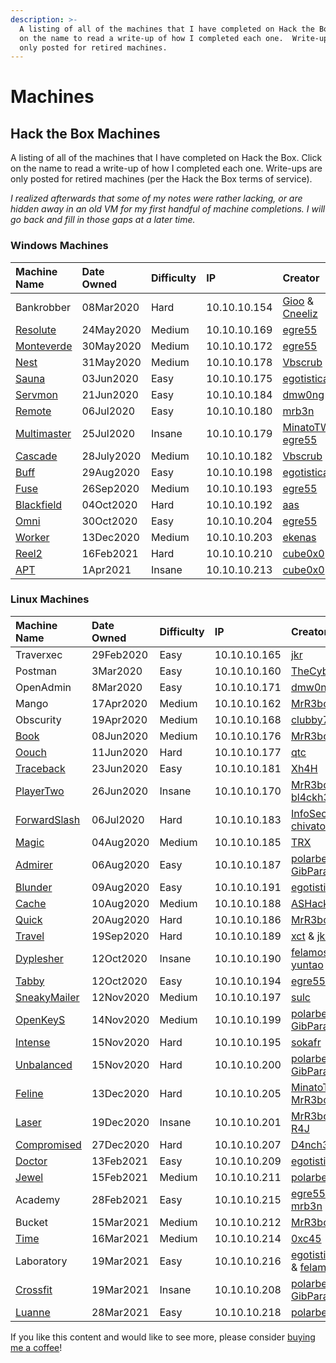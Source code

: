 ```yaml
---
description: >-
  A listing of all of the machines that I have completed on Hack the Box.  Click
  on the name to read a write-up of how I completed each one.  Write-ups are
  only posted for retired machines.
---
```


# Machines

## Hack the Box Machines 

A listing of all of the machines that I have completed on Hack the Box.  Click on the name to read a write-up of how I completed each one.  Write-ups are only posted for retired machines \(per the Hack the Box terms of service\). 

_I realized afterwards that some of my notes were rather lacking, or are hidden away in an old VM for my first handful of machine completions.  I will go back and fill in those gaps at a later time._

### 

### Windows Machines

| Machine Name | Date Owned | Difficulty | IP | Creator |
| :--- | :--- | :--- | :--- | :--- |
| Bankrobber | 08Mar2020 | Hard | 10.10.10.154 | [Gioo](https://www.hackthebox.eu/home/users/profile/623) & [Cneeliz](https://www.hackthebox.eu/home/users/profile/3244) |
| [Resolute](windows-machines/medium/resolute.md) | 24May2020 | Medium | 10.10.10.169 | [egre55](https://www.hackthebox.eu/home/users/profile/1190) |
| [Monteverde](windows-machines/medium/monteverde.md) | 30May2020 | Medium | 10.10.10.172 | [egre55](https://www.hackthebox.eu/home/users/profile/1190) |
| [Nest](windows-machines/medium/nest.md) | 31May2020 | Medium | 10.10.10.178 | [Vbscrub](https://www.hackthebox.eu/home/users/profile/158833) |
| [Sauna](windows-machines/easy/sauna.md) | 03Jun2020 | Easy | 10.10.10.175 | [egotisticalSW](https://www.hackthebox.eu/home/users/profile/94858) |
| [Servmon](windows-machines/easy/servmon.md) | 21Jun2020 | Easy | 10.10.10.184 | [dmw0ng](https://www.hackthebox.eu/home/users/profile/82600) |
| [Remote](windows-machines/easy/remote.md) | 06Jul2020 | Easy | 10.10.10.180 | [mrb3n](https://www.hackthebox.eu/home/users/profile/2984) |
| [Multimaster](windows-machines/insane/multimaster.md) | 25Jul2020 | Insane | 10.10.10.179 | [MinatoTW](https://www.hackthebox.eu/home/users/profile/8308) & [egre55](https://www.hackthebox.eu/home/users/profile/1190) |
| [Cascade](windows-machines/medium/cascade.md) | 28July2020 | Medium | 10.10.10.182 | [Vbscrub](https://www.hackthebox.eu/home/users/profile/158833) |
| [Buff](windows-machines/easy/buff.md) | 29Aug2020 | Easy | 10.10.10.198 | [egotisticalSW](https://www.hackthebox.eu/home/users/profile/94858) |
| [Fuse](windows-machines/medium/fuse.md) | 26Sep2020 | Medium | 10.10.10.193 | [egre55](https://www.hackthebox.eu/home/users/profile/1190) |
| [Blackfield](windows-machines/hard/blackfield.md) | 04Oct2020 | Hard | 10.10.10.192 | [aas](https://www.hackthebox.eu/home/users/profile/6259) |
| [Omni](windows-machines/easy/omni.md) | 30Oct2020 | Easy | 10.10.10.204 | [egre55](https://www.hackthebox.eu/home/users/profile/1190) |
| [Worker](windows-machines/medium/worker.md) | 13Dec2020 | Medium | 10.10.10.203 | [ekenas](https://app.hackthebox.eu/users/222808) |
| [Reel2](windows-machines/hard/reel2.md) | 16Feb2021 | Hard | 10.10.10.210 | [cube0x0](https://app.hackthebox.eu/users/9164) |
| [APT](windows-machines/insane/apt.md) | 1Apr2021 | Insane | 10.10.10.213 | [cube0x0](https://app.hackthebox.eu/users/9164) |

### Linux Machines

| Machine Name | Date Owned | Difficulty | IP | Creator |
| :--- | :--- | :--- | :--- | :--- |
| Traverxec | 29Feb2020 | Easy | 10.10.10.165 | [jkr](https://www.hackthebox.eu/home/users/profile/77141) |
| Postman | 3Mar2020 | Easy | 10.10.10.160 | [TheCyberGeek](https://www.hackthebox.eu/home/users/profile/114053) |
| OpenAdmin | 8Mar2020 | Easy | 10.10.10.171 | [dmw0ng](https://www.hackthebox.eu/home/users/profile/82600) |
| Mango | 17Apr2020 | Medium | 10.10.10.162 | [MrR3boot](https://www.hackthebox.eu/home/users/profile/13531) |
| Obscurity | 19Apr2020 | Medium | 10.10.10.168 | [clubby789](https://www.hackthebox.eu/home/users/profile/83743) |
| [Book](linux-machines/medium/book.md) | 08Jun2020 | Medium | 10.10.10.176 | [MrR3boot](https://www.hackthebox.eu/home/users/profile/13531) |
| [Oouch](linux-machines/hard/oouch.md) | 11Jun2020 | Hard | 10.10.10.177 | [qtc](https://www.hackthebox.eu/home/users/profile/103578) |
| [Traceback](linux-machines/easy/traceback.md) | 23Jun2020 | Easy | 10.10.10.181 | [Xh4H](https://www.hackthebox.eu/home/users/profile/21439) |
| [PlayerTwo](linux-machines/insane/playertwo.md) | 26Jun2020 | Insane | 10.10.10.170 | [MrR3boot](https://www.hackthebox.eu/home/users/profile/13531) & [bl4ckh34rt](https://www.hackthebox.eu/home/users/profile/64903) |
| [ForwardSlash](linux-machines/hard/forwardslash.md) | 06Jul2020 | Hard | 10.10.10.183 | [InfoSecJack](https://www.hackthebox.eu/home/users/profile/52045) & [chivato](https://www.hackthebox.eu/home/users/profile/44614) |
| [Magic](linux-machines/medium/magic.md) | 04Aug2020 | Medium | 10.10.10.185 | [TRX](https://www.hackthebox.eu/home/users/profile/31190) |
| [Admirer](linux-machines/easy/admirer.md) | 06Aug2020 | Easy | 10.10.10.187 | [polarbearer](https://www.hackthebox.eu/home/users/profile/159204) & [GibParadox](https://www.hackthebox.eu/home/users/profile/125033) |
| [Blunder](linux-machines/easy/blunder.md) | 09Aug2020 | Easy | 10.10.10.191 | [egotisticalSW](https://www.hackthebox.eu/home/users/profile/94858) |
| [Cache](linux-machines/medium/cache.md) | 10Aug2020 | Medium | 10.10.10.188 | [ASHacker](https://www.hackthebox.eu/home/users/profile/23227) |
| [Quick](linux-machines/hard/quick.md) | 20Aug2020 | Hard | 10.10.10.186 | [MrR3boot](https://www.hackthebox.eu/home/users/profile/13531) |
| [Travel](linux-machines/hard/travel.md) | 19Sep2020 | Hard | 10.10.10.189 | [xct](https://www.hackthebox.eu/home/users/profile/13569) & [jkr](https://www.hackthebox.eu/home/users/profile/77141) |
| [Dyplesher](linux-machines/insane/dyplesher.md) | 12Oct2020 | Insane | 10.10.10.190 | [felamos](https://app.hackthebox.eu/users/27390) & [yuntao](https://app.hackthebox.eu/users/12438) |
| [Tabby](linux-machines/easy/tabby.md) | 12Oct2020 | Easy | 10.10.10.194 | [egre55](https://app.hackthebox.eu/users/1190) |
| [SneakyMailer](linux-machines/medium/sneakymailer.md) | 12Nov2020 | Medium | 10.10.10.197 | [sulc](https://app.hackthebox.eu/users/106709) |
| [OpenKeyS](linux-machines/medium/openkeys.md) | 14Nov2020 | Medium | 10.10.10.199 | [polarbearer](https://www.hackthebox.eu/home/users/profile/159204) & [GibParadox](https://www.hackthebox.eu/home/users/profile/125033) |
| [Intense](linux-machines/hard/intense.md) | 15Nov2020 | Hard | 10.10.10.195 | [sokafr](https://app.hackthebox.eu/users/19014) |
| [Unbalanced](linux-machines/hard/unbalanced.md) | 15Nov2020 | Hard | 10.10.10.200 | [polarbearer](https://www.hackthebox.eu/home/users/profile/159204) & [GibParadox](https://www.hackthebox.eu/home/users/profile/125033) |
| [Feline](linux-machines/hard/feline.md) | 13Dec2020 | Hard | 10.10.10.205 | [MinatoTW](https://www.hackthebox.eu/home/users/profile/8308) & [MrR3boot](https://www.hackthebox.eu/home/users/profile/13531) |
| [Laser](linux-machines/insane/laser.md) | 19Dec2020 | Insane | 10.10.10.201 | [MrR3boot](https://www.hackthebox.eu/home/users/profile/13531) & [R4J](https://app.hackthebox.eu/users/13243) |
| [Compromised](linux-machines/hard/compromised.md) | 27Dec2020 | Hard | 10.10.10.207 | [D4nch3n](https://app.hackthebox.eu/users/103781) |
| [Doctor](linux-machines/easy/doctor.md) | 13Feb2021 | Easy | 10.10.10.209 | [egotisticalSW](https://app.hackthebox.eu/users/94858) |
| [Jewel](linux-machines/medium/jewel.md) | 15Feb2021 | Medium | 10.10.10.211 | [polarbearer](https://app.hackthebox.eu/users/159204) |
| Academy | 28Feb2021 | Easy | 10.10.10.215 | [egre55](https://app.hackthebox.eu/users/1190) & [mrb3n](https://app.hackthebox.eu/users/2984) |
| Bucket | 15Mar2021 | Medium | 10.10.10.212 | [MrR3boot](https://www.hackthebox.eu/home/users/profile/13531) |
| [Time](linux-machines/medium/time.md) | 16Mar2021 | Medium | 10.10.10.214 | [0xc45](https://app.hackthebox.eu/users/73268) |
| Laboratory | 19Mar2021 | Easy | 10.10.10.216 | [egotisticalSW](https://app.hackthebox.eu/users/94858) & [felamos](https://app.hackthebox.eu/users/27390) |
| [Crossfit](linux-machines/insane/crossfit.md) | 19Mar2021 | Insane | 10.10.10.208 | [polarbearer](https://app.hackthebox.eu/users/159204) & [GibParadox](https://app.hackthebox.eu/users/125033) |
| [Luanne](linux-machines/easy/luanne.md) | 28Mar2021 | Easy | 10.10.10.218 | [polarbearer](https://app.hackthebox.eu/users/159204) |

If you like this content and would like to see more, please consider [buying me a coffee](https://www.buymeacoffee.com/zweilosec)!

